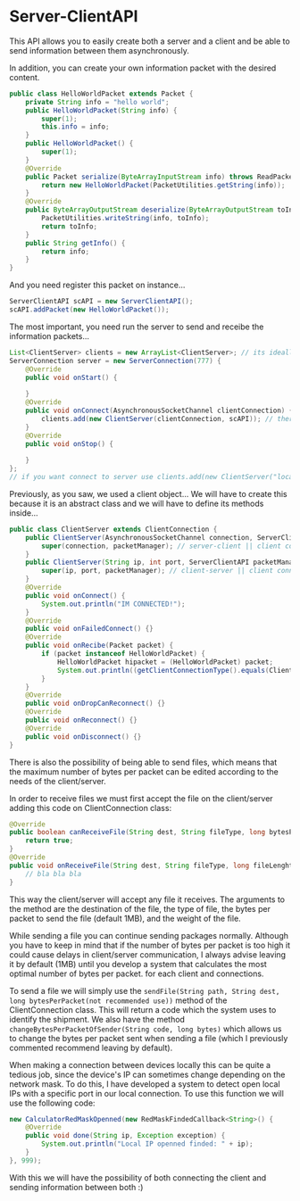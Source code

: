 # Server-ClientAPI
This API allows you to easily create both a server and a client and be able to send information between them asynchronously.

In addition, you can create your own information packet with the desired content.

```java
public class HelloWorldPacket extends Packet {
    private String info = "hello world";
    public HelloWorldPacket(String info) {
        super(1);
        this.info = info;
    }
    public HelloWorldPacket() {
        super(1);
    }
    @Override
    public Packet serialize(ByteArrayInputStream info) throws ReadPacketException {
        return new HelloWorldPacket(PacketUtilities.getString(info));
    }
    @Override
    public ByteArrayOutputStream deserialize(ByteArrayOutputStream toInfo) throws WritePacketException {
        PacketUtilities.writeString(info, toInfo);
        return toInfo;
    }   
    public String getInfo() {
        return info;
    }
}
```

And you need register this packet on instance...

```java
ServerClientAPI scAPI = new ServerClientAPI();
scAPI.addPacket(new HelloWorldPacket());
```

The most important, you need run the server to send and receibe the information packets...

```java
List<ClientServer> clients = new ArrayList<ClientServer>; // its ideally you use HashMap ;)
ServerConnection server = new ServerConnection(777) {
    @Override
    public void onStart() {
        
    }
    @Override
    public void onConnect(AsynchronousSocketChannel clientConnection) {
        clients.add(new ClientServer(clientConnection, scAPI)); // there action to create the client instance...
    }
    @Override
    public void onStop() {
        
    }           
};
// if you want connect to server use clients.add(new ClientServer("localhost", 777, scAPI));
```

Previously, as you saw, we used a client object... We will have to create this because it is an abstract class and we will have to define its methods inside...

```java
public class ClientServer extends ClientConnection {
    public ClientServer(AsynchronousSocketChannel connection, ServerClientAPI packetManager) {
        super(connection, packetManager); // server-client || client connected to server
    }  
    public ClientServer(String ip, int port, ServerClientAPI packetManager) throws IOException {
        super(ip, port, packetManager); // client-server || client connect to server
    }
    @Override
    public void onConnect() {
        System.out.println("IM CONNECTED!");
    }
    @Override
    public void onFailedConnect() {}
    @Override
    public void onRecibe(Packet packet) {
        if (packet instanceof HelloWorldPacket) {
            HelloWorldPacket hipacket = (HelloWorldPacket) packet;
            System.out.println((getClientConnectionType().equals(ClientConnectionType.CLIENT_TO_SERVER ? "Server says: " : "Client says: ")) + hipacket.getInfo());
        }
    }
    @Override
    public void onDropCanReconnect() {}
    @Override
    public void onReconnect() {}
    @Override
    public void onDisconnect() {}
}
```

There is also the possibility of being able to send files, which means that the maximum number of bytes per packet can be edited according to the needs of the client/server.

In order to receive files we must first accept the file on the client/server adding this code on ClientConnection class:

```java
@Override
public boolean canReceiveFile(String dest, String fileType, long bytesPerPacket, long fileLenght) {
    return true;
}
@Override
public void onReceiveFile(String dest, String fileType, long fileLenght) {
    // bla bla bla
}
```

This way the client/server will accept any file it receives. The arguments to the method are the destination of the file, the type of file, the bytes per packet to send the file (default 1MB), and the weight of the file.

While sending a file you can continue sending packages normally. Although you have to keep in mind that if the number of bytes per packet is too high it could cause delays in client/server communication, I always advise leaving it by default (1MB) until you develop a system that calculates the most optimal number of bytes per packet. for each client and connections.

To send a file we will simply use the ```sendFile(String path, String dest, long bytesPerPacket(not recommended use))``` method of the ClientConnection class. This will return a code which the system uses to identify the shipment. We also have the method ```changeBytesPerPacketOfSender(String code, long bytes)``` which allows us to change the bytes per packet sent when sending a file (which I previously commented recommend leaving by default).

When making a connection between devices locally this can be quite a tedious job, since the device's IP can sometimes change depending on the network mask. To do this, I have developed a system to detect open local IPs with a specific port in our local connection. To use this function we will use the following code:

```java
new CalculatorRedMaskOpenned(new RedMaskFindedCallback<String>() {
    @Override
    public void done(String ip, Exception exception) {
        System.out.println("Local IP openned finded: " + ip);
    }           
}, 999);
````

With this we will have the possibility of both connecting the client and sending information between both :)